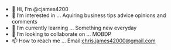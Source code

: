 - 👋 Hi, I’m @cjames4200
- 👀 I’m interested in ... Aquiring business tips advice opinions and comments
- 🌱 I’m currently learning ... Something new everyday
- 💞️ I’m looking to collaborate on ... MOBDP
- 📫 How to reach me ... Email:chris.james42000@gmail.com

<!---
cjames4200/cjames4200 is a ✨ special ✨ repository because its `README.md` (this file) appears on your GitHub profile.
You can click the Preview link to take a look at your changes.
--->
